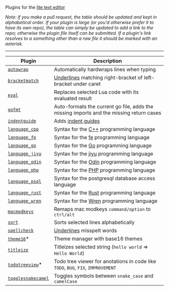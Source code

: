 Plugins for the [lite text editor](https://github.com/rxi/lite)

*Note: if you make a pull request, the table should be updated and kept in
alphabetical order. If your plugin is large (or you'd otherwise prefer it to
have its own repo), the table can simply be updated to add a link to the repo;
otherwise the plugin file itself can be submitted. If a plugin's link resolves
to a something other than a raw file it should be marked with an asterisk.*

---

Plugin | Description
-------|-----------------------------------------
[`autowrap`](plugins/autowrap.lua?raw=1) | Automatically hardwraps lines when typing
[`bracketmatch`](plugins/bracketmatch.lua?raw=1) | [Underlines](https://user-images.githubusercontent.com/3920290/80132745-0c863f00-8594-11ea-8875-c455c6fd7eae.png) matching right-bracket of left-bracket under caret
[`eval`](plugins/eval.lua?raw=1) | Replaces selected Lua code with its evaluated result
[`gofmt`](plugins/gofmt.lua?raw=1) | Auto-formats the current go file, adds the missing imports and the missing return cases
[`indentguide`](plugins/indentguide.lua?raw=1) | Adds [indent guides](https://user-images.githubusercontent.com/3920290/79640716-f9860000-818a-11ea-9c3b-26d10dd0e0c0.png)
[`language_cpp`](plugins/language_cpp.lua?raw=1) | Syntax for the [C++](https://isocpp.org/) programming language
[`language_fe`](plugins/language_fe.lua?raw=1) | Syntax for the [fe](https://github.com/rxi/fe) programming language
[`language_go`](plugins/language_go.lua?raw=1) | Syntax for the [Go](https://golang.org/) programming language
[`language_jiyu`](plugins/language_jiyu.lua?raw=1) | Syntax for the [jiyu](https://github.com/machinamentum/jiyu) programming language
[`language_odin`](plugins/language_odin.lua?raw=1) | Syntax for the [Odin](https://github.com/odin-lang/Odin) programming language
[`language_php`](plugins/language_php.lua?raw=1) | Syntax for the [PHP](https://php.net) programming language
[`language_psql`](plugins/language_psql.lua?raw=1) | Syntax for the postgresql database access language
[`language_rust`](plugins/language_rust.lua?raw=1) | Syntax for the [Rust](https://rust-lang.org/) programming language
[`language_wren`](plugins/language_wren.lua?raw=1) | Syntax for the [Wren](http://wren.io/) programming language
[`macmodkeys`](plugins/macmodkeys.lua?raw=1) | Remaps mac modkeys `command/option` to `ctrl/alt`
[`sort`](plugins/sort.lua?raw=1) | Sorts selected lines alphabetically
[`spellcheck`](plugins/spellcheck.lua?raw=1) | [Underlines](https://user-images.githubusercontent.com/3920290/79923973-9caa7400-842e-11ea-85d4-7a196a91ca50.png) misspelt words
[`theme16`](https://github.com/monolifed/theme16)* | Theme manager with base16 themes
[`titleize`](plugins/titleize.lua?raw=1) | Titleizes selected string (`hello world` => `Hello World`)
[`todotreeview`](https://github.com/drmargarido/TodoTreeView)* | Todo tree viewer for anotations in code like `TODO`, `BUG`, `FIX`, `IMPROVEMENT`
[`togglesnakecamel`](plugins/togglesnakecamel.lua?raw=1) | Toggles symbols between `snake_case` and `camelCase`

